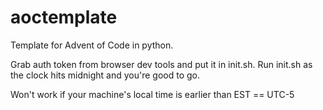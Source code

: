 # aoctemplate

Template for Advent of Code in python.

Grab auth token from browser dev tools and put it in init.sh. Run init.sh as the clock hits midnight and you're good to go.

Won't work if your machine's local time is earlier than EST == UTC-5
